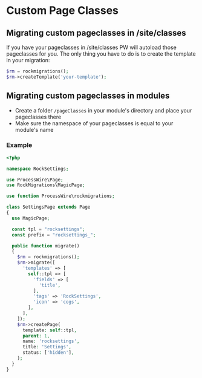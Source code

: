 # Custom Page Classes

## Migrating custom pageclasses in /site/classes

If you have your pageclasses in /site/classes PW will autoload those pageclasses for you. The only thing you have to do is to create the template in your migration:

```php
$rm = rockmigrations();
$rm->createTemplate('your-template');
```

## Migrating custom pageclasses in modules

- Create a folder `/pageClasses` in your module's directory and place your pageclasses there
- Make sure the namespace of your pageclasses is equal to your module's name

### Example

```php
<?php

namespace RockSettings;

use ProcessWire\Page;
use RockMigrations\MagicPage;

use function ProcessWire\rockmigrations;

class SettingsPage extends Page
{
  use MagicPage;

  const tpl = "rocksettings";
  const prefix = "rocksettings_";

  public function migrate()
  {
    $rm = rockmigrations();
    $rm->migrate([
      'templates' => [
        self::tpl => [
          'fields' => [
            'title',
          ],
          'tags' => 'RockSettings',
          'icon' => 'cogs',
        ],
      ],
    ]);
    $rm->createPage(
      template: self::tpl,
      parent: 1,
      name: 'rocksettings',
      title: 'Settings',
      status: ['hidden'],
    );
  }
}
```
